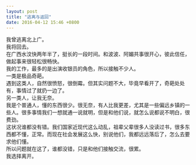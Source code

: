 ```yaml
---
layout: post
title: "逃离与返回"
date: 2016-04-12 15:46 +0800
---
```

我曾逃离北上广。  
我将回去。  
在广西水汶快两年半了，挺长的一段时间。和波波、阿媚共事很开心，彼此信任，做起事来很轻松很畅快。  
我的工作，最多的是出演收银员的角色，所以接触不少人。  
一类是极品奇葩。  
遇到这类人，自然很愤怒，很倒霉。但其实问题不大，毕竟早看开了，奇葩处处有，事情过了就扔一边了。  
另一类人，让我无奈。  
我是个普通人，懂的东西很少。很无奈，有人比我更差，尤其是一些偏远乡镇的一些人。很多事情我们一想就通一说就明，但是和他们说，就怎么说都说不明白，很费劲。  
这状况谁都没有错。我们国家近现代这么动乱，祖辈父辈很多人没读过书，很多东西都不懂，正常。而现在社会发展这么快，别说他们，我都远远落后了，怎么去要求他们懂。  
所以问题就在这了，谁都没错，只是和他们接触交流，很累。  
我选择离开。
